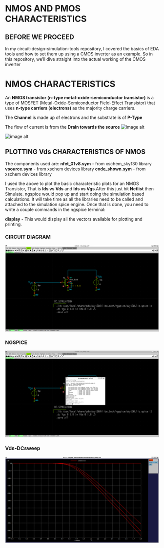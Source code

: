 # NMOS AND PMOS CHARACTERISTICS

## BEFORE WE PROCEED
In my circuit-design-simulation-tools repository, I covered the basics of EDA tools and how to set them up using a CMOS inverter as an example. So in this repository, we’ll dive straight into the actual working of the CMOS inverter


# NMOS CHARACTERISTICS
An **NMOS transistor (n-type metal-oxide-semiconductor transistor)** is a type of MOSFET (Metal-Oxide-Semiconductor Field-Effect Transistor) that uses **n-type carriers (electrons)** as the majority charge carriers.

The **Channel** is made up of electrons and the substrate is of **P-Type** 

The flow of current is from the **Drain towards the source**
![image alt](https://www.censtry.com/files/ueditor/image/20240131/6384228715111282221516252.png)

![image alt](https://encrypted-tbn0.gstatic.com/images?q=tbn:ANd9GcQ09uWkCK_FGyIydn89HTp6dpdWlScXAzbCNw&s)


## PLOTTING Vds CHARACTERISTICS OF NMOS

The components used are:
**nfet_01v8.sym** - from xschem_sky130 library
**vsource.sym** - from xschem devices library
**code_shown.sym** - from xschem devices library

I used the above to plot the basic characteristic plots for an NMOS Transistor, That is **Ids vs Vds** and **Ids vs Vgs**.After this just hit **Netlist** then Simulate. ngspice would pop up and start doing the simulation based calculations. It will take time as all the libraries need to be called and attached to the simulation spice engine. Once that is done, you need to write a couple commands in the ngspice terminal:

**display** - This would display all the vectors available for plotting and printing.

### CIRCUIT DIAGRAM
![image alt](https://github.com/saksham19rawat/NMOS-PMOS-CHARACTERISTICS/blob/main/project%20work/Screenshot%202025-05-21%20123336.png?raw=true)

### NGSPICE
![image alt](https://github.com/saksham19rawat/NMOS-PMOS-CHARACTERISTICS/blob/main/project%20work/Screenshot%202025-05-21%20123412.png?raw=true)

### Vds-DCsweep
![image alt](https://github.com/saksham19rawat/NMOS-PMOS-CHARACTERISTICS/blob/main/project%20work/Screenshot%202025-05-21%20123350.png?raw=true)

###





